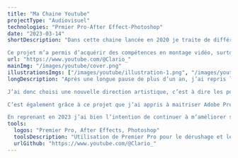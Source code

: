 ```yaml
---
title: "Ma Chaine Youtube"
projectType: "Audiovisuel"
technologies: "Prmier Pro-After Effect-Photoshop"
date: "2023-03-14"
shortDescription: "Dans cette chaine lancée en 2020 je traite de différents sujets qui me tiennent à cœur.

Ce projet m’a permis d’acquérir des compétences en montage vidéo, surtout sur Premier Pro mais aussi sur After Effects. J’ai également pu m’améliorer en termes d’écriture et d’aisance à l’oral."
url: "https://www.youtube.com/@Clario_"
mainImg: "/images/youtube/cover.png"
illustrationsImgs: ["/images/youtube/illustration-1.png", "/images/youtube/illustration-2.png", "/images/youtube/illustration-3.png"]
longDescription: "Après une longue pause de plus d’un an, j’ai repris les vidéos début 2023 et entamé un rebranding de ma chaine.

J’ai donc choisi une nouvelle direction artistique, c’est à dire les polices et les couleurs que j’utiliserai dans mes vidéos et pour l’identité graphique de ma chaine, une nouvelle photo de profil et une nouvelle bannière…

C’est également grâce à ce projet que j’ai appris à maitriser Adobe Premier Pro pour le montage et Photoshop pour les miniatures.

En reprenant en 2023 j’ai bien l’intention de continuer à m’améliorer sur ces logiciels, mais aussi à intégrer du motion design pour me permettre de mieux maitriser After Effects."
tools:
  logos: "Premier Pro, After Effects, Photoshop"
  toolsDescription: "Utilisation de Premier Pro pour le dérushage et le montage basique et de After Effects pour certaines animations en motion design. Pour les miniatures je me sers généralement de Photoshop."
  urlGithub: "https://www.youtube.com/@Clario_"
---
```

